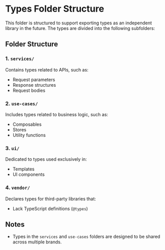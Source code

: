 # Types Folder Structure

This folder is structured to support exporting types as an independent library in the future. The types are divided into the following subfolders:

## Folder Structure

### 1. `services/`
Contains types related to APIs, such as:
- Request parameters
- Response structures
- Request bodies

### 2. `use-cases/`
Includes types related to business logic, such as:
- Composables
- Stores
- Utility functions

### 3. `ui/`
Dedicated to types used exclusively in:
- Templates
- UI components

### 4. `vendor/`
Declares types for third-party libraries that:
- Lack TypeScript definitions (`@types`)

## Notes
- Types in the `services` and `use-cases` folders are designed to be shared across multiple brands.
